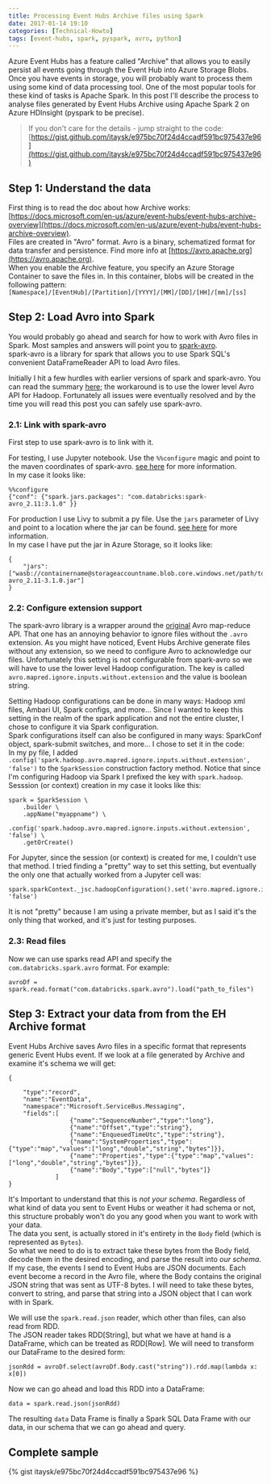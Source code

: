 ```yaml
---
title: Processing Event Hubs Archive files using Spark
date: 2017-01-14 19:10
categories: [Technical-Howto]
tags: [event-hubs, spark, pyspark, avro, python]
---
```


Azure Event Hubs has a feature called "Archive" that allows you to easily persist all events going through the Event Hub into Azure Storage Blobs.  
Once you have events in storage, you will probably want to process them using some kind of data processing tool. One of the most popular tools for these kind of tasks is Apache Spark. In this post I'll describe the process to analyse files generated by Event Hubs Archive using Apache Spark 2 on Azure HDInsight (pyspark to be precise).

> If you don't care for the details - jump straight to the code: [https://gist.github.com/itaysk/e975bc70f24d4ccadf591bc975437e96](https://gist.github.com/itaysk/e975bc70f24d4ccadf591bc975437e96)

## Step 1: Understand the data

First thing is to read the doc about how Archive works: [https://docs.microsoft.com/en-us/azure/event-hubs/event-hubs-archive-overview](https://docs.microsoft.com/en-us/azure/event-hubs/event-hubs-archive-overview).  
Files are created in "Avro" format. Avro is a binary, schematized format for data transfer and persistence. Find more info at [https://avro.apache.org](https://avro.apache.org).  
When you enable the Archive feature, you specify an Azure Storage Container to save the files in. In this container, blobs will be created in the following pattern:
`[Namespace]/[EventHub]/[Partition]/[YYYY]/[MM]/[DD]/[HH]/[mm]/[ss]`

## Step 2: Load Avro into Spark

You would probably go ahead and search for how to work with Avro files in Spark. Most samples and answers will point you to [spark-avro](https://github.com/databricks/spark-avro).  
spark-avro is a library for spark that allows you to use Spark SQL's convenient DataFrameReader API to load Avro files.  

Initially I hit a few hurdles with earlier versions of spark and spark-avro. You can read the summary [here](http://stackoverflow.com/questions/40405473/skipping-fields-in-a-record-using-spark-avro/); the workaround is to use the lower level Avro API for Hadoop. Fortunately all issues were eventually resolved and by the time you will read this post you can safely use spark-avro.  

### 2.1: Link with spark-avro
First step to use spark-avro is to link with it.  

For testing, I use Jupyter notebook. Use the `%%configure` magic and point to the maven coordinates of spark-avro. [see here](https://docs.microsoft.com/en-us/azure/hdinsight/hdinsight-apache-spark-jupyter-notebook-use-external-packages) for more information.  
In my case it looks like:

```
%%configure
{"conf": {"spark.jars.packages": "com.databricks:spark-avro_2.11:3.1.0" }}
```

For production I use Livy to submit a py file. Use the `jars` parameter of Livy and point to a location where the jar can be found. [see here](https://github.com/cloudera/livy#post-batches) for more information.  
In my case I have put the jar in Azure Storage, so it looks like:

```
{ 
    "jars":["wasb://containername@storageaccountname.blob.core.windows.net/path/to/spark-avro_2.11-3.1.0.jar"]
}
```

### 2.2: Configure extension support
The spark-avro library is a wrapper around the [original](http://avro.apache.org/docs/current/mr.html) Avro map-reduce API. That one has an annoying behavior to ignore files without the `.avro` extension. As you might have noticed, Event Hubs Archive generate files without any extension, so we need to configure Avro to acknowledge our files. Unfortunately this setting is not configurable from spark-avro so we will have to use the lower level Hadoop configuration. The key is called `avro.mapred.ignore.inputs.without.extension` and the value is boolean string.

Setting Hadoop configurations can be done in many ways: Hadoop xml files, Ambari UI, Spark configs, and more... Since I wanted to keep this setting in the realm of the spark application and not the entire cluster, I chose to configure it via Spark configuration.  
Spark configurations itself can also be configured in many ways: SparkConf object, spark-submit switches, and more... I chose to set it in the code:    
In my py file, I added `.config('spark.hadoop.avro.mapred.ignore.inputs.without.extension', 'false')` to the `SparkSession` construction factory method. Notice that since I'm configuring Hadoop via Spark I prefixed the key with `spark.hadoop`. Sesssion (or context) creation in my case it looks like this:

```
spark = SparkSession \
    .builder \
    .appName("myappname") \
    .config('spark.hadoop.avro.mapred.ignore.inputs.without.extension', 'false') \
    .getOrCreate()
```

For Jupyter, since the session (or context) is created for me, I couldn't use that method. I tried finding a "pretty" way to set this setting, but eventually the only one that actually worked from a Jupyter cell was:

```
spark.sparkContext._jsc.hadoopConfiguration().set('avro.mapred.ignore.inputs.without.extension', 'false')
```

It is not "pretty" because I am using a private member, but as I said it's the only thing that worked, and it's just for testing purposes.

### 2.3: Read files
Now we can use sparks read API and specify the `com.databricks.spark.avro` format. For example:

```
avroDf = spark.read.format("com.databricks.spark.avro").load("path_to_files")
```

## Step 3: Extract your data from from the EH Archive format

Event Hubs Archive saves Avro files in a specific format that represents generic Event Hubs event. If we look at a file generated by Archive and examine it's schema we will get:

```
{

    "type":"record",
    "name":"EventData",
    "namespace":"Microsoft.ServiceBus.Messaging",
    "fields":[
                 {"name":"SequenceNumber","type":"long"},
                 {"name":"Offset","type":"string"},
                 {"name":"EnqueuedTimeUtc","type":"string"},
                 {"name":"SystemProperties","type":{"type":"map","values":["long","double","string","bytes"]}},
                 {"name":"Properties","type":{"type":"map","values":["long","double","string","bytes"]}},
                 {"name":"Body","type":["null","bytes"]}
             ]
}
```

It's Important to understand that this is *not your schema*. Regardless of what kind of data you sent to Event Hubs or weather it had schema or not, this structure probably won't do you any good when you want to work with your data.  
The data you sent, is actually stored in it's entirety in the `Body` field (which is represented as `Bytes`).  
So what we need to do is to extract take these bytes from the Body field, decode them in the desired encoding, and parse the result into *our schema*.  
If my case, the events I send to Event Hubs are JSON documents. Each event become a record in the Avro file, where the Body contains the original JSON string that was sent as UTF-8 bytes. I will need to take these bytes, convert to string, and parse that string into a JSON object that I can work with in Spark.

We will use the  `spark.read.json` reader, which other than files, can also read from RDD.   
The JSON reader takes RDD[String], but what we have at hand is a DataFrame, which can be treated as RDD[Row]. We will need to transform our DataFrame to the desired form:

```
jsonRdd = avroDf.select(avroDf.Body.cast("string")).rdd.map(lambda x: x[0])
```

Now we can go ahead and load this RDD into a DataFrame:

```
data = spark.read.json(jsonRdd)
```

The resulting `data` Data Frame is finally a Spark SQL Data Frame with our data, in our schema that we can go ahead and query.

## Complete sample

{% gist itaysk/e975bc70f24d4ccadf591bc975437e96 %}